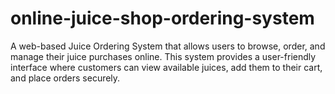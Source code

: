 # online-juice-shop-ordering-system
A web-based Juice Ordering System that allows users to browse, order, and manage their juice purchases online. This system provides a user-friendly interface where customers can view available juices, add them to their cart, and place orders securely. 
